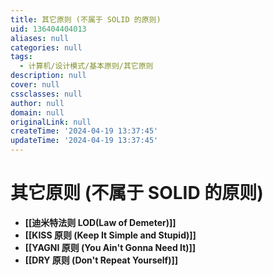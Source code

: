 ```yaml
---
title: 其它原则 (不属于 SOLID 的原则)
uid: 136404404013
aliases: null
categories: null
tags:
  - 计算机/设计模式/基本原则/其它原则
description: null
cover: null
cssclasses: null
author: null
domain: null
originalLink: null
createTime: '2024-04-19 13:37:45'
updateTime: '2024-04-19 13:37:45'
---
```


# 其它原则 (不属于 SOLID 的原则)

- **[[迪米特法则 LOD(Law of Demeter)]]**
- **[[KISS 原则 (Keep It Simple and Stupid)]]**
- **[[YAGNI 原则 (You Ain't Gonna Need It)]]**
- **[[DRY 原则 (Don't Repeat Yourself)]]**
